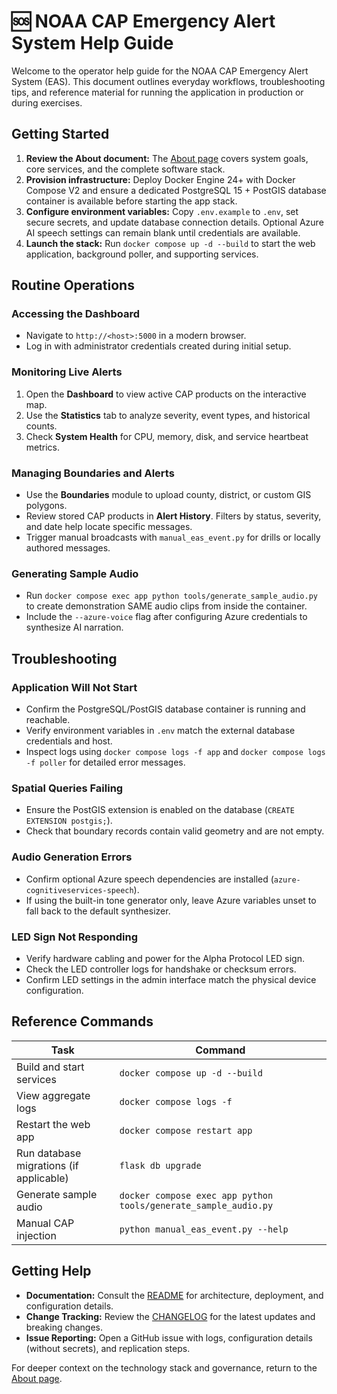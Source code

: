 # 🆘 NOAA CAP Emergency Alert System Help Guide

Welcome to the operator help guide for the NOAA CAP Emergency Alert System (EAS). This document outlines everyday workflows, troubleshooting tips, and reference material for running the application in production or during exercises.

## Getting Started
1. **Review the About document:** The [About page](ABOUT.md) covers system goals, core services, and the complete software stack.
2. **Provision infrastructure:** Deploy Docker Engine 24+ with Docker Compose V2 and ensure a dedicated PostgreSQL 15 + PostGIS database container is available before starting the app stack.
3. **Configure environment variables:** Copy `.env.example` to `.env`, set secure secrets, and update database connection details. Optional Azure AI speech settings can remain blank until credentials are available.
4. **Launch the stack:** Run `docker compose up -d --build` to start the web application, background poller, and supporting services.

## Routine Operations
### Accessing the Dashboard
- Navigate to `http://<host>:5000` in a modern browser.
- Log in with administrator credentials created during initial setup.

### Monitoring Live Alerts
1. Open the **Dashboard** to view active CAP products on the interactive map.
2. Use the **Statistics** tab to analyze severity, event types, and historical counts.
3. Check **System Health** for CPU, memory, disk, and service heartbeat metrics.

### Managing Boundaries and Alerts
- Use the **Boundaries** module to upload county, district, or custom GIS polygons.
- Review stored CAP products in **Alert History**. Filters by status, severity, and date help locate specific messages.
- Trigger manual broadcasts with `manual_eas_event.py` for drills or locally authored messages.

### Generating Sample Audio
- Run `docker compose exec app python tools/generate_sample_audio.py` to create demonstration SAME audio clips from inside the container.
- Include the `--azure-voice` flag after configuring Azure credentials to synthesize AI narration.

## Troubleshooting
### Application Will Not Start
- Confirm the PostgreSQL/PostGIS database container is running and reachable.
- Verify environment variables in `.env` match the external database credentials and host.
- Inspect logs using `docker compose logs -f app` and `docker compose logs -f poller` for detailed error messages.

### Spatial Queries Failing
- Ensure the PostGIS extension is enabled on the database (`CREATE EXTENSION postgis;`).
- Check that boundary records contain valid geometry and are not empty.

### Audio Generation Errors
- Confirm optional Azure speech dependencies are installed (`azure-cognitiveservices-speech`).
- If using the built-in tone generator only, leave Azure variables unset to fall back to the default synthesizer.

### LED Sign Not Responding
- Verify hardware cabling and power for the Alpha Protocol LED sign.
- Check the LED controller logs for handshake or checksum errors.
- Confirm LED settings in the admin interface match the physical device configuration.

## Reference Commands
| Task | Command |
|------|---------|
| Build and start services | `docker compose up -d --build` |
| View aggregate logs | `docker compose logs -f` |
| Restart the web app | `docker compose restart app` |
| Run database migrations (if applicable) | `flask db upgrade` |
| Generate sample audio | `docker compose exec app python tools/generate_sample_audio.py` |
| Manual CAP injection | `python manual_eas_event.py --help` |

## Getting Help
- **Documentation:** Consult the [README](README.md) for architecture, deployment, and configuration details.
- **Change Tracking:** Review the [CHANGELOG](CHANGELOG.md) for the latest updates and breaking changes.
- **Issue Reporting:** Open a GitHub issue with logs, configuration details (without secrets), and replication steps.

For deeper context on the technology stack and governance, return to the [About page](ABOUT.md).

